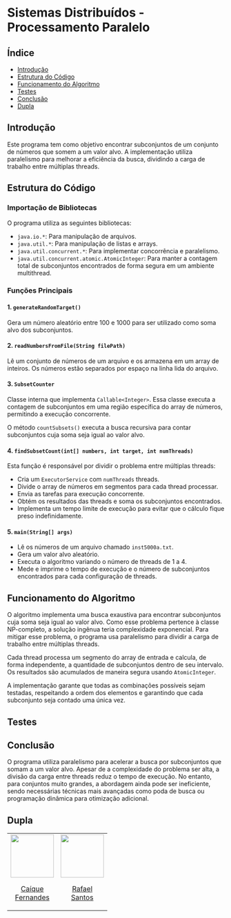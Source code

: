 # Sistemas Distribuídos - Processamento Paralelo

## Índice
- [Introdução](#introducao)
- [Estrutura do Código](#estrutura-do-codigo)
- [Funcionamento do Algoritmo](#funcionamento-do-algoritmo)
- [Testes](#testes)
- [Conclusão](#conclusao)
- [Dupla](#dupla)

## Introdução
Este programa tem como objetivo encontrar subconjuntos de um conjunto de números que somem a um valor alvo. A implementação utiliza paralelismo para melhorar a eficiência da busca, dividindo a carga de trabalho entre múltiplas threads.

## Estrutura do Código

### Importação de Bibliotecas
O programa utiliza as seguintes bibliotecas:
- `java.io.*`: Para manipulação de arquivos.
- `java.util.*`: Para manipulação de listas e arrays.
- `java.util.concurrent.*`: Para implementar concorrência e paralelismo.
- `java.util.concurrent.atomic.AtomicInteger`: Para manter a contagem total de subconjuntos encontrados de forma segura em um ambiente multithread.

### Funções Principais

#### 1. `generateRandomTarget()`
Gera um número aleatório entre 100 e 1000 para ser utilizado como soma alvo dos subconjuntos.

#### 2. `readNumbersFromFile(String filePath)`
Lê um conjunto de números de um arquivo e os armazena em um array de inteiros. Os números estão separados por espaço na linha lida do arquivo.

#### 3. `SubsetCounter`
Classe interna que implementa `Callable<Integer>`. Essa classe executa a contagem de subconjuntos em uma região específica do array de números, permitindo a execução concorrente.

O método `countSubsets()` executa a busca recursiva para contar subconjuntos cuja soma seja igual ao valor alvo.

#### 4. `findSubsetCount(int[] numbers, int target, int numThreads)`
Esta função é responsável por dividir o problema entre múltiplas threads:
- Cria um `ExecutorService` com `numThreads` threads.
- Divide o array de números em segmentos para cada thread processar.
- Envia as tarefas para execução concorrente.
- Obtém os resultados das threads e soma os subconjuntos encontrados.
- Implementa um tempo limite de execução para evitar que o cálculo fique preso indefinidamente.

#### 5. `main(String[] args)`
- Lê os números de um arquivo chamado `inst5000a.txt`.
- Gera um valor alvo aleatório.
- Executa o algoritmo variando o número de threads de 1 a 4.
- Mede e imprime o tempo de execução e o número de subconjuntos encontrados para cada configuração de threads.

## Funcionamento do Algoritmo
O algoritmo implementa uma busca exaustiva para encontrar subconjuntos cuja soma seja igual ao valor alvo. Como esse problema pertence à classe NP-completo, a solução ingênua teria complexidade exponencial. Para mitigar esse problema, o programa usa paralelismo para dividir a carga de trabalho entre múltiplas threads.

Cada thread processa um segmento do array de entrada e calcula, de forma independente, a quantidade de subconjuntos dentro de seu intervalo. Os resultados são acumulados de maneira segura usando `AtomicInteger`.

A implementação garante que todas as combinações possíveis sejam testadas, respeitando a ordem dos elementos e garantindo que cada subconjunto seja contado uma única vez.

## Testes 


## Conclusão
O programa utiliza paralelismo para acelerar a busca por subconjuntos que somam a um valor alvo. Apesar de a complexidade do problema ser alta, a divisão da carga entre threads reduz o tempo de execução. No entanto, para conjuntos muito grandes, a abordagem ainda pode ser ineficiente, sendo necessárias técnicas mais avançadas como poda de busca ou programação dinâmica para otimização adicional.

## Dupla
<table align="center">
  <tr align="center">
  <td>
      <a href="https://github.com/Caiqueferlima">
        <img src="https://avatars.githubusercontent.com/u/130234796?v=4" width=100 />
        <p>Caíque <br/>Fernandes</p>
      </a>
    </td>
    <td>
      <a href="https://github.com/RafaelSantosIF">
        <img src="https://avatars.githubusercontent.com/RafaelSantosIF" width=100 />
        <p>Rafael <br/>Santos</p>
      </a>
  </tr>
